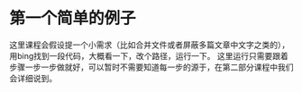 # 第一个简单的例子

这里课程会假设提一个小需求（比如合并文件或者屏蔽多篇文章中文字之类的），用bing找到一段代码，大概看一下，改个路径，运行一下。
这里运行只需要跟着步骤一步一步做就好，可以暂时不需要知道每一步的源于，在第二部分课程中我们会详细说到。